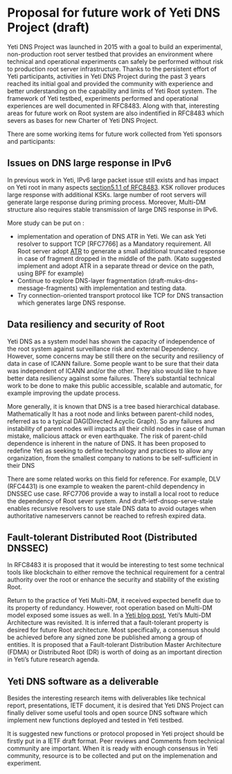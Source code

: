 # Proposal for future work of Yeti DNS Project (draft) 

Yeti DNS Project was launched in 2015 with a goal to build an experimental, non-production root server testbed that provides an environment where technical and operational experiments can safely be performed without risk to production root server infrastructure. Thanks to the persistent effort of Yeti participants, activities in Yeti DNS Project during the past 3 years reached its initial goal and provided the community with experience and better understanding on the capability and limits of Yeti Root system. The framework of Yeti testbed, experiments performed and operational experiences are well documented in RFC8483. Along with that, interesting areas for future work on Root system are also indentified in RFC8483 which severs as bases for new Charter of Yeti DNS Project.

There are some working items for future work collected from Yeti sponsors and participants: 

## Issues on DNS large response in IPv6

In previous work in Yeti, IPv6 large packet issue still exists and has impact on Yeti root in many aspects [section5.1.1 of RFC8483](https://tools.ietf.org/html/rfc8483#section-5.1.1). KSK rollover produces large response with additional KSKs. large number of root servers will generate large response during priming process. Moreover, Multi-DM structure also requires stable transmission of large DNS response in IPv6. 

More study can be put on :
* implementation and operation of DNS ATR in Yeti. We can ask Yeti resolver to support TCP [RFC7766] as a Mandatory requirement. All Root server adopt [ATR](https://tools.ietf.org/html/draft-song-atr-large-resp-02) to generate a small additional truncated response in case of fragment dropped in the middle of the path. (Kato suggested implement and adopt ATR in a separate thread or device on the path, using BPF for example) 
* Continue to explore DNS-layer fragmentation (draft-muks-dns-message-fragments) with implementation and testing data.
* Try connection-oriented transport protocol like TCP for DNS transaction which generates large DNS response. 

## Data resiliency and security of Root

Yeti DNS as a system model has shown the capacity of independence of the root system against surveillance risk and external Dependency.  However, some concerns may be still there on the security and resiliency of data in case of ICANN failure. Some people want to be sure that their data was independent of ICANN and/or the other. They also would like to have better data resiliency against some failures. There’s substantial technical work to be done to make this public accessible, scalable and automatic, for example improving the update process.

More generally, it is known that DNS is a tree based hierarchical database. Mathematically It has a root node and links between parent-child nodes, referred as to a typical DAG(Directed Acyclic Graph). So any failures and instability of parent nodes will impacts all their child nodes in case of human mistake, malicious attack or even earthquake. The risk of parent-child dependence is inherent in the nature of DNS. It has been  proposed to redefine Yeti as seeking to define technology and practices to allow any organization, from the smallest  company to nations to be self-sufficient in their DNS

There are some related works on this field for reference. For example, DLV (RFC4431) is one example to weaken the parent-child dependency in DNSSEC use case. RFC7706 provide a way to install a local root to reduce the dependency of Root sever system. And draft-ietf-dnsop-serve-stale enables recursive resolvers to use stale DNS data to avoid outages when authoritative nameservers cannot be reached to refresh expired data.

## Fault-tolerant Distributed Root (Distributed DNSSEC)

In RFC8483 it is proposed that it would be interesting to test some technical tools like blockchain to either remove the technical requirement for a central authority over the root or enhance the security and stability of the existing Root.

Return to the practice of Yeti Multi-DM, it received expected benefit due to its property of redundancy. However, root operation based on Multi-DM model exposed some issues as well. In a [Yeti blog post](http://yeti-dns.org/yeti/blog/2018/08/13/fault-tolerant-distribution-master-architecture.html), Yeti’s Multi-DM Architecture was revisited. It is inferred that a fault-tolerant property is desired for future Root architecture. Most specifically, a consensus should be achieved before any signed zone be published among a group of entities. It is proposed that a Fault-tolerant Distribution Master Architecture (FDMA) or Distributed Root (DR) is worth of doing as an important direction in Yeti’s future research agenda.

##  Yeti DNS software as a deliverable

Besides the interesting research items with deliverables like technical report, presentations, IETF document, it is desired that Yeti DNS Project can finally deliver some useful tools and open source DNS software which implement new functions deployed and tested in Yeti testbed. 

It is suggested new functions or protocol proposed in Yeti project should be firstly put in a IETF draft format. Peer reviews and Comments from technical community are important. When it is ready with enough consensus in Yeti community, resource is to be collected and put on the implemenation and experiment.


